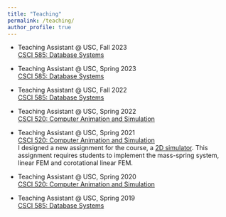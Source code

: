 ```yaml
---
title: "Teaching"
permalink: /teaching/
author_profile: true
---
```

* Teaching Assistant @ USC, Fall 2023<br/>
  [CSCI 585: Database Systems](https://bytes.usc.edu/cs585/f23-Da-taaa/home/index.html)<br/>
  
* Teaching Assistant @ USC, Spring 2023<br/>
  [CSCI 585: Database Systems](https://viterbi-web.usc.edu/~jbarbic/cs420-s23/)<br/>
  
* Teaching Assistant @ USC, Fall 2022<br/>
  [CSCI 585: Database Systems](https://bytes.usc.edu/cs585/f22-d--a--t--a/home/index.html)<br/>
  
* Teaching Assistant @ USC, Spring 2022<br/>
  [CSCI 520: Computer Animation and Simulation](https://viterbi-web.usc.edu/~jbarbic/cs520-s22/)<br/>
  
* Teaching Assistant @ USC, Spring 2021<br/>
  [CSCI 520: Computer Animation and Simulation](https://viterbi-web.usc.edu/~jbarbic/cs520-s21/)<br/>
  I designed a new assignment for the course, a [2D simulator](https://viterbi-web.usc.edu/~jbarbic/cs520-s21/assign4/). This assignment requires students to implement the mass-spring system, linear FEM and corotational linear FEM.

* Teaching Assistant @ USC, Spring 2020<br/>
  [CSCI 520: Computer Animation and Simulation](https://viterbi-web.usc.edu/~jbarbic/cs520-s20/)<br/>

* Teaching Assistant @ USC, Spring 2019<br/>
  [CSCI 585: Database Systems](https://bytes.usc.edu/cs585/s19_data0AI2AGI4/home/index.html)

